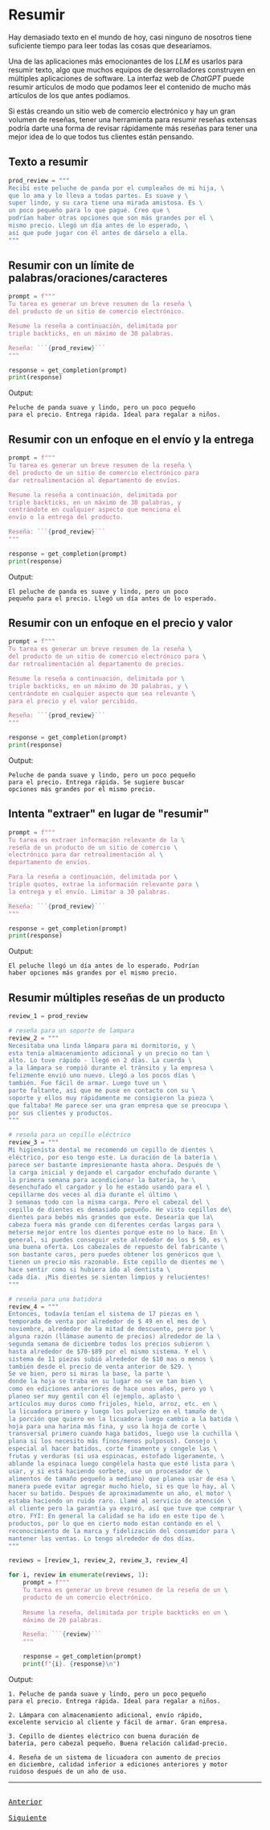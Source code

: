 # Resumir

Hay demasiado texto en el mundo de hoy, casi ninguno de nosotros tiene suficiente tiempo para leer todas las cosas que desearíamos.

Una de las aplicaciones más emocionantes de los _LLM_ es usarlos para resumir texto, algo que muchos equipos de desarrolladores construyen en múltiples aplicaciones de software. La interfaz web de _ChatGPT_ puede resumir artículos de modo que podamos leer el contenido de mucho más artículos de los que antes podíamos.

Si estás creando un sitio web de comercio electrónico y hay un gran volumen de reseñas, tener una herramienta para resumir reseñas extensas podría darte una forma de revisar rápidamente más reseñas para tener una mejor idea de lo que todos tus clientes están pensando.

## Texto a resumir

```python
prod_review = """
Recibí este peluche de panda por el cumpleaños de mi hija, \
que lo ama y lo lleva a todas partes. Es suave y \
super lindo, y su cara tiene una mirada amistosa. Es \
un poco pequeño para lo que pagué. Creo que \
podrían haber otras opciones que son más grandes por el \
mismo precio. Llegó un día antes de lo esperado, \
así que pude jugar con él antes de dárselo a ella.
"""
```

## Resumir con un límite de palabras/oraciones/caracteres

```python
prompt = f"""
Tu tarea es generar un breve resumen de la reseña \
del producto de un sitio de comercio electrónico.

Resume la reseña a continuación, delimitada por
triple backticks, en un máximo de 30 palabras.

Reseña: ```{prod_review}```
"""

response = get_completion(prompt)
print(response)
```

Output:
```
Peluche de panda suave y lindo, pero un poco pequeño 
para el precio. Entrega rápida. Ideal para regalar a niños.
```

## Resumir con un enfoque en el envío y la entrega

```python
prompt = f"""
Tu tarea es generar un breve resumen de la reseña \
del producto de un sitio de comercio electrónico para
dar retroalimentación al departamento de envíos.

Resume la reseña a continuación, delimitada por
triple backticks, en un máximo de 30 palabras, y 
centrándote en cualquier aspecto que menciona el 
envío o la entrega del producto.

Reseña: ```{prod_review}```
"""

response = get_completion(prompt)
print(response)
```

Output:
```
El peluche de panda es suave y lindo, pero un poco
pequeño para el precio. Llegó un día antes de lo esperado.
```

## Resumir con un enfoque en el precio y valor

```python
prompt = f"""
Tu tarea es generar un breve resumen de la reseña \
del producto de un sitio de comercio electrónico para \
dar retroalimentación al departamento de precios.

Resume la reseña a continuación, delimitada por \
triple backticks, en un máximo de 30 palabras, y \
centrándote en cualquier aspecto que sea relevante \
para el precio y el valor percibido.

Reseña: ```{prod_review}```
"""

response = get_completion(prompt)
print(response)
```

Output:
```
Peluche de panda suave y lindo, pero un poco pequeño
para el precio. Entrega rápida. Se sugiere buscar
opciones más grandes por el mismo precio.
```

## Intenta "extraer" en lugar de "resumir"

```python
prompt = f"""
Tu tarea es extraer información relevante de la \
reseña de un producto de un sitio de comercio \
electrónico para dar retroalimentación al \
departamento de envíos.

Para la reseña a continuación, delimitada por \
triple quotes, extrae la información relevante para \
la entrega y el envío. Limitar a 30 palabras.

Reseña: ```{prod_review}```
"""

response = get_completion(prompt)
print(response)
```

Output:
```
El peluche llegó un día antes de lo esperado. Podrían
haber opciones más grandes por el mismo precio.
```

## Resumir múltiples reseñas de un producto

```python
review_1 = prod_review 

# reseña para un soporte de lampara
review_2 = """
Necesitaba una linda lámpara para mi dormitorio, y \
esta tenía almacenamiento adicional y un precio no tan \
alto. Lo tuve rápido - llegó en 2 días. La cuerda \
a la lámpara se rompió durante el tránsito y la empresa \
felizmente envió uno nuevo. Llegó a los pocos días \
también. Fue fácil de armar. Luego tuve un \
parte faltante, así que me puse en contacto con su \
soporte y ellos muy rápidamente me consigieron la pieza \
que faltaba! Me parece ser una gran empresa que se preocupa \
por sus clientes y productos.
"""

# reseña para un cepillo eléctrico
review_3 = """
Mi higienista dental me recomendó un cepillo de dientes \
eléctrico, por eso tengo este. La duración de la batería \
parece ser bastante impresionante hasta ahora. Después de \
la carga inicial y dejando el cargador enchufado durante \
la primera semana para acondicionar la bateria, he \
desenchufado el cargador y lo he estado usando para el \
cepillarme dos veces al día durante el último \
3 semanas todo con la misma carga. Pero el cabezal del \
cepillo de dientes es demasiado pequeño. He visto cepillos de\
dientes para bebés más grandes que este. Desearía que la\
cabeza fuera más grande con diferentes cerdas largas para \
meterse mejor entre los dientes porque este no lo hace. En \
general, si puedes conseguir este alrededor de los $ 50, es \
una buena oferta. Los cabezales de repuesto del fabricante \
son bastante caros, pero puedes obtener los genéricos que \
tienen un precio más razonable. Este cepillo de dientes me \
hace sentir como si hubiera ido al dentista \
cada día. ¡Mis dientes se sienten limpios y relucientes!
"""

# reseña para una batidora
review_4 = """
Entonces, todavía tenían el sistema de 17 piezas en \
temporada de venta por alrededor de $ 49 en el mes de \
noviembre, alrededor de la mitad de descuento, pero por \
alguna razón (llámase aumento de precios) alrededor de la \
segunda semana de diciembre todos los precios subieron \
hasta alrededor de $70-$89 por el mismo sistema. Y el \
sistema de 11 piezas subió alrededor de $10 mas o menos \
también desde el precio de venta anterior de $29. \
Se ve bien, pero si miras la base, la parte \
donde la hoja se traba en su lugar no se ve tan bien \
como en ediciones anteriores de hace unos años, pero yo \
planeo ser muy gentil con él (ejemplo, aplasto \
artículos muy duros como frijoles, hielo, arroz, etc. en \
la licuadora primero y luego los pulverizo en el tamaño de \
la porción que quiero en la licuadora luego cambio a la batida \
hoja para una harina más fina, y uso la hoja de corte \
transversal primero cuando haga batidos, luego use la cuchilla \
plana si los necesito más finos/menos pulposos). Consejo \
especial al hacer batidos, corte finamente y congele las \
frutas y verduras (si usa espinacas, estofado ligeramente, \
ablande la espinaca luego congélela hasta que esté lista para \
usar, y si está haciendo sorbete, use un procesador de \
alimentos de tamaño pequeño a mediano) que planea usar de esa \
manera puede evitar agregar mucho hielo, si es que lo hay, al \
hacer su batido. Después de aproximadamente un año, el motor \
estaba haciendo un ruido raro. Llamé al servicio de atención \
al cliente pero la garantía ya expiró, así que tuve que comprar \
otro. FYI: En general la calidad se ha ido en este tipo de \
productos, por lo que en cierto modo estan contando en el \
reconocimiento de la marca y fidelización del consumidor para \
mantener las ventas. Lo tengo alrededor de dos días.
"""

reviews = [review_1, review_2, review_3, review_4]
```

```python
for i, review in enumerate(reviews, 1):
    prompt = f"""
    Tu tarea es generar un breve resumen de la reseña de un \
    producto de un comercio electrónico.
    
    Resume la reseña, delimitada por triple backticks en un \
    máximo de 20 palabras.

    Reseña: ```{review}```
    """

    response = get_completion(prompt)
    print(f"{i}. {response}\n")
```

Output:
```
1. Peluche de panda suave y lindo, pero un poco pequeño
para el precio. Entrega rápida. Ideal para regalar a niños.

2. Lámpara con almacenamiento adicional, envío rápido,
excelente servicio al cliente y fácil de armar. Gran empresa.

3. Cepillo de dientes eléctrico con buena duración de
batería, pero cabezal pequeño. Buena relación calidad-precio.

4. Reseña de un sistema de licuadora con aumento de precios
en diciembre, calidad inferior a ediciones anteriores y motor
ruidoso después de un año de uso.
```

---

[<kbd> <br> Anterior <br> </kbd>][anterior]
[<kbd> <br> Siguiente <br> </kbd>][siguiente]

[anterior]: 03-iterativo.md
[siguiente]: 05-inferir.md
